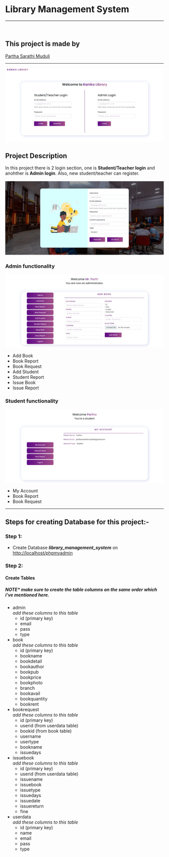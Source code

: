 # Library Management System
<hr>
<br>
<h2><b>This project is made by </b></h2>

<a href="https://parthasarathimuduli.netlify.app/">Partha Sarathi Muduli</a>

<hr>
<img src="./images/mainLogin.jpeg">
<h2>Project Description</h2>
<p>
  In this project there is 2 login section, one is <b>Student/Teacher login</b> and anohther is <b>Admin login</b>.
  Also, new student/teacher can register. <br><br>
  <img src="./images/registerPage.jpeg">
</p>
<h3><b>Admin functionality</b></h3>
<img src="./images/adminDashboard.jpeg">
<br>
<ul>
  <li>Add Book</li>
  <li>Book Report</li>
  <li>Book Request</li>
  <li>Add Student</li>
  <li>Student Report</li>
  <li>Issue Book</li>
  <li>Issue Report</li>
</ul>
<h3>Student functionality</h3>
<img src="./images/studentDashboard.jpeg">
<br>
<ul>
  <li>My Account</li>
  <li>Book Report</li>
  <li>Book Request</li>
</ul>


<hr>
<h2>Steps for creating Database for this project:-</h2>
<h3>Step 1:</h3>
<ul>
  <li>Create Database <i><b>library_management_system</b></i> on <u>http://localhost/phpmyadmin</u></li>
</ul>
<h3>Step 2:</h3>
<h4>Create Tables</h4>
<h5><i>NOTE* make sure to create the table columns on the same order which i've mentioned here.</i></h5>
<ul>
  <li>admin <br>
    <i>add these columns to this table</i>
    <ul>
      <li>id (primary key)</li>
      <li>email</li>
      <li>pass</li>
      <li>type</li>
    </ul>
  </li>
  <li>book <br>
    <i>add these columns to this table</i>
    <ul>
      <li>id (primary key)</li>
      <li>bookname</li>
      <li>bookdetail</li>
      <li>bookauthor</li>
      <li>bookpub</li>
      <li>bookprice</li>
      <li>bookphoto</li>
      <li>branch</li>
      <li>bookavail</li>
      <li>bookquantity</li>
      <li>bookrent</li>
    </ul>
  </li>
  <li>bookrequest <br>
    <i>add these columns to this table</i>
    <ul>
      <li>id (primary key)</li>
      <li>userid (from userdata table)</li>
      <li>bookid (from book table)</li>
      <li>username</li>
      <li>usertype</li>
      <li>bookname</li>
      <li>issuedays</li>
    </ul>
  </li>
  <li>issuebook <br>
    <i>add these columns to this table</i>
    <ul>
      <li>id (primary key)</li>
      <li>userid (from userdata table)</li>
      <li>issuename</li>
      <li>issuebook</li>
      <li>issuetype</li>
      <li>issuedays</li>
      <li>issuedate</li>
      <li>issuereturn</li>
      <li>fine</li>
    </ul>
  </li>
  <li>userdata <br>
    <i>add these columns to this table</i>
    <ul>
      <li>id (primary key)</li>
      <li>name</li>
      <li>email</li>
      <li>pass</li>
      <li>type</li>
    </ul>
  </li>
</ul>